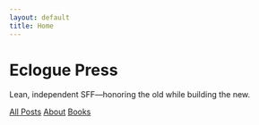 ```yaml
---
layout: default
title: Home
---
```


<div class="max-w-5xl mx-auto px-4 sm:px-6 lg:px-8 py-16" style="color: var(--text);">
  <h1 class="text-4xl md:text-5xl font-bold mb-6" style="font-family: var(--font-display);">
    Eclogue Press
  </h1>
  <p class="text-lg mb-8" style="color: var(--text-muted);">
    Lean, independent SFF—honoring the old while building the new.
  </p>

  <p class="space-x-4">
    <a href="{{ '/posts/' | relative_url }}">All Posts</a>
    <a href="{{ '/about/' | relative_url }}">About</a>
    <a href="{{ '/books/' | relative_url }}">Books</a>
  </p>
</div>

